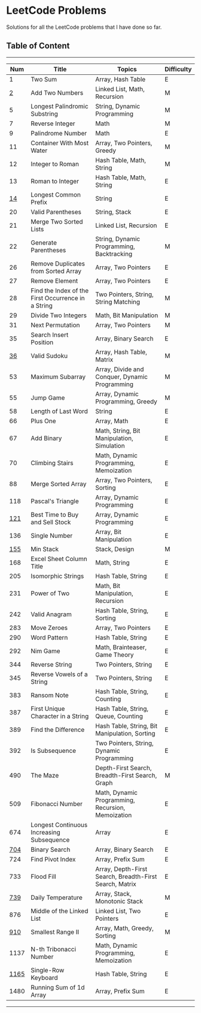# LeetCode Problems
Solutions for all the LeetCode problems that I have done so far.

## Table of Content
---
| Num | Title | Topics | Difficulty |
| --- | --- | --- | --- |
1 | Two Sum | Array, Hash Table | E
[2](./Problems/lc2.md) | Add Two Numbers | Linked List, Math, Recursion | M
5 | Longest Palindromic Substring | String, Dynamic Programming | M
7 | Reverse Integer | Math | M
9 | Palindrome Number | Math | E
11 | Container With Most Water | Array, Two Pointers, Greedy | M
12 | Integer to Roman | Hash Table, Math, String | M
13 | Roman to Integer | Hash Table, Math, String | E
[14](./Problems/lc14.md) | Longest Common Prefix | String | E
20 | Valid Parentheses | String, Stack | E
21 | Merge Two Sorted Lists | Linked List, Recursion | E
22 | Generate Parentheses | String, Dynamic Programming, Backtracking | M
26 | Remove Duplicates from Sorted Array | Array, Two Pointers | E
27 | Remove Element | Array, Two Pointers | E
28 | Find the Index of the First Occurrence in a String | Two Pointers, String, String Matching | M
29 | Divide Two Integers | Math, Bit Manipulation | M
31 | Next Permutation | Array, Two Pointers | M
35 | Search Insert Position | Array, Binary Search | E
[36](./Problems/lc36.md) | Valid Sudoku | Array, Hash Table, Matrix | M
53 | Maximum Subarray | Array, Divide and Conquer, Dynamic Programming | M
55 | Jump Game | Array, Dynamic Programming, Greedy | M
58 | Length of Last Word | String | E
66 | Plus One | Array, Math | E
67 | Add Binary | Math, String, Bit Manipulation, Simulation | E
70 | Climbing Stairs | Math, Dynamic Programming, Memoization | E
88 | Merge Sorted Array | Array, Two Pointers, Sorting | E
118 | Pascal's Triangle | Array, Dynamic Programming | E
[121](Problems/lc121.md) | Best Time to Buy and Sell Stock | Array, Dynamic Programming | E
136 | Single Number | Array, Bit Manipulation | E
[155](./Problems/lc155.md) | Min Stack | Stack, Design | M
168 | Excel Sheet Column Title | Math, String | E
205 | Isomorphic Strings | Hash Table, String | E
231 | Power of Two | Math, Bit Manipulation, Recursion | E
242 | Valid Anagram | Hash Table, String, Sorting | E
283 | Move Zeroes | Array, Two Pointers | E
290 | Word Pattern | Hash Table, String | E
292 | Nim Game | Math, Brainteaser, Game Theory | E
344 | Reverse String | Two Pointers, String | E
345 | Reverse Vowels of a String | Two Pointers, String | E
383 | Ransom Note | Hash Table, String, Counting | E
387 | First Unique Character in a String | Hash Table, String, Queue, Counting | E
389 | Find the Difference | Hash Table, String, Bit Manipulation, Sorting | E
392 | Is Subsequence | Two Pointers, String, Dynamic Programming | E
490 | The Maze | Depth-First Search, Breadth-First Search, Graph| M
509 | Fibonacci Number | Math, Dynamic Programming, Recursion, Memoization | E
674 | Longest Continuous Increasing Subsequence | Array | E
[704](./Problems/lc704.md) | Binary Search | Array, Binary Search | E
724 | Find Pivot Index | Array, Prefix Sum | E
733 | Flood Fill | Array, Depth-First Search, Breadth-First Search, Matrix | E
[739](./Problems/lc739.md) | Daily Temperature | Array, Stack, Monotonic Stack | M
876 | Middle of the Linked List | Linked List, Two Pointers | E
[910](./Problems/lc910.md) | Smallest Range II | Array, Math, Greedy, Sorting | M
1137 | N-th Tribonacci Number | Math, Dynamic Programming, Memoization | E
[1165](Problems/lc1165.md) | Single-Row Keyboard | Hash Table, String | E
1480 | Running Sum of 1d Array | Array, Prefix Sum | E
---